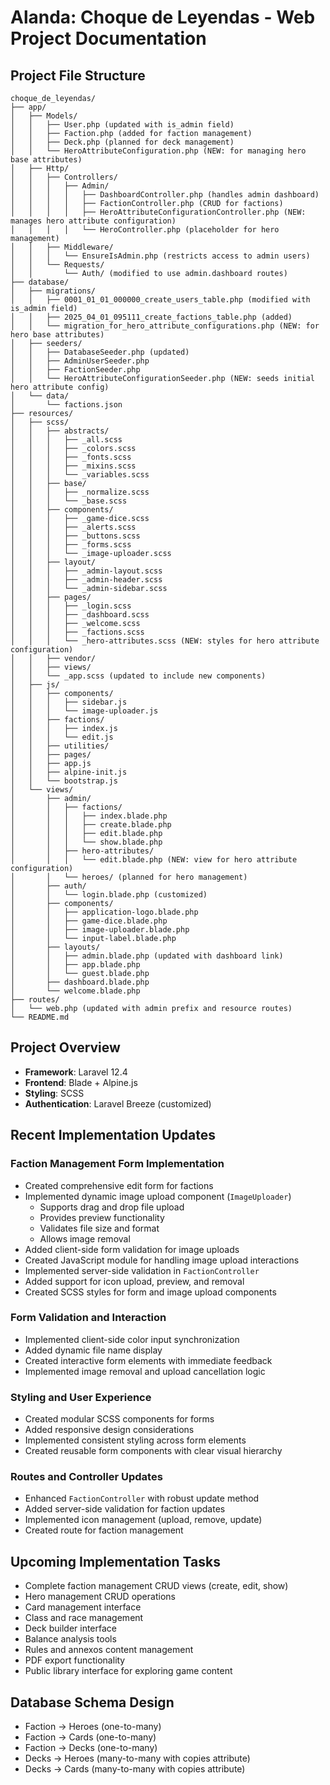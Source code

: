 # Alanda: Choque de Leyendas - Web Project Documentation

## Project File Structure
```
choque_de_leyendas/
├── app/
│   ├── Models/
│   │   ├── User.php (updated with is_admin field)
│   │   ├── Faction.php (added for faction management)
│   │   ├── Deck.php (planned for deck management)
│   │   └── HeroAttributeConfiguration.php (NEW: for managing hero base attributes)
│   ├── Http/
│   │   ├── Controllers/
│   │   │   ├── Admin/
│   │   │   │   ├── DashboardController.php (handles admin dashboard)
│   │   │   │   ├── FactionController.php (CRUD for factions)
│   │   │   │   ├── HeroAttributeConfigurationController.php (NEW: manages hero attribute configuration)
│   │   │   │   └── HeroController.php (placeholder for hero management)
│   │   ├── Middleware/
│   │   │   └── EnsureIsAdmin.php (restricts access to admin users)
│   │   └── Requests/
│   │       └── Auth/ (modified to use admin.dashboard routes)
├── database/
│   ├── migrations/
│   │   ├── 0001_01_01_000000_create_users_table.php (modified with is_admin field)
│   │   ├── 2025_04_01_095111_create_factions_table.php (added)
│   │   └── migration_for_hero_attribute_configurations.php (NEW: for hero base attributes)
│   ├── seeders/
│   │   ├── DatabaseSeeder.php (updated)
│   │   ├── AdminUserSeeder.php
│   │   ├── FactionSeeder.php
│   │   └── HeroAttributeConfigurationSeeder.php (NEW: seeds initial hero attribute config)
│   └── data/
│       └── factions.json
├── resources/
│   ├── scss/
│   │   ├── abstracts/
│   │   │   ├── _all.scss                              
│   │   │   ├── _colors.scss
│   │   │   ├── _fonts.scss
│   │   │   ├── _mixins.scss
│   │   │   └── _variables.scss
│   │   ├── base/
│   │   │   ├── _normalize.scss
│   │   │   └── _base.scss
│   │   ├── components/
│   │   │   ├── _game-dice.scss
│   │   │   ├── _alerts.scss
│   │   │   ├── _buttons.scss
│   │   │   ├── _forms.scss
│   │   │   └── _image-uploader.scss
│   │   ├── layout/
│   │   │   ├── _admin-layout.scss                     
│   │   │   ├── _admin-header.scss                     
│   │   │   └── _admin-sidebar.scss                    
│   │   ├── pages/
│   │   │   ├── _login.scss
│   │   │   ├── _dashboard.scss                        
│   │   │   ├── _welcome.scss
│   │   │   ├── _factions.scss
│   │   │   └── _hero-attributes.scss (NEW: styles for hero attribute configuration)
│   │   ├── vendor/
│   │   ├── views/
│   │   └── _app.scss (updated to include new components)
│   ├── js/
│   │   ├── components/                                
│   │   │   ├── sidebar.js                             
│   │   │   └── image-uploader.js
│   │   ├── factions/
│   │   │   ├── index.js
│   │   │   └── edit.js
│   │   ├── utilities/                                
│   │   ├── pages/                                    
│   │   ├── app.js                                    
│   │   ├── alpine-init.js                             
│   │   └── bootstrap.js
│   └── views/
│       ├── admin/
│       │   ├── factions/
│       │   │   ├── index.blade.php
│       │   │   ├── create.blade.php
│       │   │   ├── edit.blade.php
│       │   │   └── show.blade.php
│       │   ├── hero-attributes/
│       │   │   └── edit.blade.php (NEW: view for hero attribute configuration)
│       │   └── heroes/ (planned for hero management)
│       ├── auth/
│       │   └── login.blade.php (customized)
│       ├── components/
│       │   ├── application-logo.blade.php
│       │   ├── game-dice.blade.php
│       │   ├── image-uploader.blade.php
│       │   └── input-label.blade.php
│       ├── layouts/
│       │   ├── admin.blade.php (updated with dashboard link)                        
│       │   ├── app.blade.php
│       │   └── guest.blade.php
│       ├── dashboard.blade.php                        
│       └── welcome.blade.php
├── routes/
│   └── web.php (updated with admin prefix and resource routes)
└── README.md
```

## Project Overview
- **Framework**: Laravel 12.4
- **Frontend**: Blade + Alpine.js
- **Styling**: SCSS
- **Authentication**: Laravel Breeze (customized)

## Recent Implementation Updates

### Faction Management Form Implementation
- Created comprehensive edit form for factions
- Implemented dynamic image upload component (`ImageUploader`)
  - Supports drag and drop file upload
  - Provides preview functionality
  - Validates file size and format
  - Allows image removal
- Added client-side form validation for image uploads
- Created JavaScript module for handling image upload interactions
- Implemented server-side validation in `FactionController`
- Added support for icon upload, preview, and removal
- Created SCSS styles for form and image upload components

### Form Validation and Interaction
- Implemented client-side color input synchronization
- Added dynamic file name display
- Created interactive form elements with immediate feedback
- Implemented image removal and upload cancellation logic

### Styling and User Experience
- Created modular SCSS components for forms
- Added responsive design considerations
- Implemented consistent styling across form elements
- Created reusable form components with clear visual hierarchy

### Routes and Controller Updates
- Enhanced `FactionController` with robust update method
- Added server-side validation for faction updates
- Implemented icon management (upload, remove, update)
- Created route for faction management

## Upcoming Implementation Tasks
- Complete faction management CRUD views (create, edit, show)
- Hero management CRUD operations
- Card management interface
- Class and race management
- Deck builder interface
- Balance analysis tools
- Rules and annexos content management
- PDF export functionality
- Public library interface for exploring game content

## Database Schema Design
- Faction → Heroes (one-to-many)
- Faction → Cards (one-to-many)
- Faction → Decks (one-to-many)
- Decks → Heroes (many-to-many with copies attribute)
- Decks → Cards (many-to-many with copies attribute)